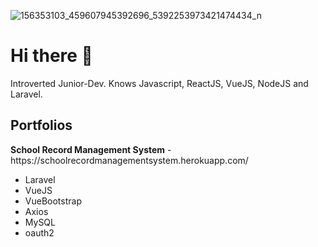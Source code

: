 ![156353103_459607945392696_5392253973421474434_n](https://user-images.githubusercontent.com/32007478/109649005-4487e680-7b96-11eb-8b88-02880492d167.jpg)
### <h1>Hi there 👋</h1> 

<!--
**imnobunny/imnobunny** is a ✨ _special_ ✨ repository because its `README.md` (this file) appears on your GitHub profile.-->

Introverted Junior-Dev. Knows Javascript, ReactJS, VueJS, NodeJS and Laravel.

<h2> Portfolios </h2>
<strong>School Record Management System</strong>
- https://schoolrecordmanagementsystem.herokuapp.com/

<ul>
  <li>Laravel</li>
  <li>VueJS</li>
  <li>VueBootstrap</li>
  <li>Axios</li>
  <li>MySQL</li>
  <li>oauth2</li>
</ul>


